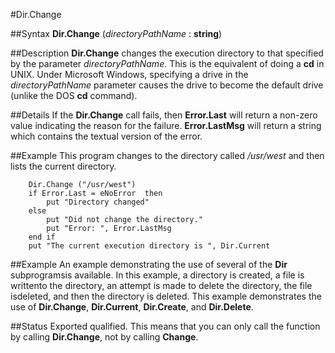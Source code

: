 
#Dir.Change

##Syntax
**Dir.Change** (*directoryPathName* : **string**)



##Description
**Dir.Change** changes the execution directory to that specified by the parameter *directoryPathName*. This is the equivalent of doing a **cd** in UNIX.
Under Microsoft Windows, specifying a drive in the *directoryPathName* parameter causes the drive to become the default drive (unlike the DOS **cd** command).



##Details
If the **Dir.Change** call fails, then **Error.Last** will return a non-zero value indicating the reason for the failure. **Error.LastMsg** will return a string which contains the textual version of the error.



##Example
This program changes to the directory called */usr/west* and then lists the current directory.


        Dir.Change ("/usr/west")
        if Error.Last = eNoError  then
            put "Directory changed"
        else
            put "Did not change the directory."
            put "Error: ", Error.LastMsg
        end if
        put "The current execution directory is ", Dir.Current
##Example
An example demonstrating the use of several of the **Dir** subprogramsis available. In this example, a directory is created, a file is writtento the directory, an attempt is made to delete the directory, the file isdeleted, and then the directory is deleted.
This example demonstrates the use of **Dir.Change**, **Dir.Current**, **Dir.Create**, and **Dir.Delete**.



##Status
Exported qualified.
This means that you can only call the function by calling **Dir.Change**, not by calling **Change**.


